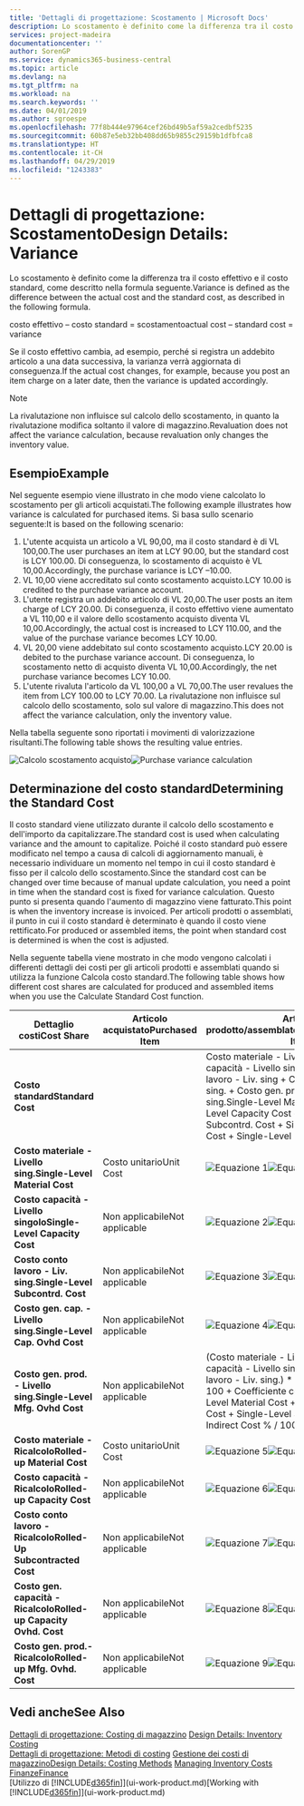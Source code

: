 ```yaml
---
title: 'Dettagli di progettazione: Scostamento | Microsoft Docs'
description: Lo scostamento è definito come la differenza tra il costo effettivo e il costo standard, come descritto nella formula seguente.
services: project-madeira
documentationcenter: ''
author: SorenGP
ms.service: dynamics365-business-central
ms.topic: article
ms.devlang: na
ms.tgt_pltfrm: na
ms.workload: na
ms.search.keywords: ''
ms.date: 04/01/2019
ms.author: sgroespe
ms.openlocfilehash: 77f8b444e97964cef26bd49b5af59a2cedbf5235
ms.sourcegitcommit: 60b87e5eb32bb408dd65b9855c29159b1dfbfca8
ms.translationtype: HT
ms.contentlocale: it-CH
ms.lasthandoff: 04/29/2019
ms.locfileid: "1243383"
---
```

# <a name="design-details-variance"></a><span data-ttu-id="5371b-103">Dettagli di progettazione: Scostamento</span><span class="sxs-lookup"><span data-stu-id="5371b-103">Design Details: Variance</span></span>
<span data-ttu-id="5371b-104">Lo scostamento è definito come la differenza tra il costo effettivo e il costo standard, come descritto nella formula seguente.</span><span class="sxs-lookup"><span data-stu-id="5371b-104">Variance is defined as the difference between the actual cost and the standard cost, as described in the following formula.</span></span>  

 <span data-ttu-id="5371b-105">costo effettivo – costo standard = scostamento</span><span class="sxs-lookup"><span data-stu-id="5371b-105">actual cost – standard cost = variance</span></span>  

 <span data-ttu-id="5371b-106">Se il costo effettivo cambia, ad esempio, perché si registra un addebito articolo a una data successiva, la varianza verrà aggiornata di conseguenza.</span><span class="sxs-lookup"><span data-stu-id="5371b-106">If the actual cost changes, for example, because you post an item charge on a later date, then the variance is updated accordingly.</span></span>  

> [!NOTE]  
>  <span data-ttu-id="5371b-107">La rivalutazione non influisce sul calcolo dello scostamento, in quanto la rivalutazione modifica soltanto il valore di magazzino.</span><span class="sxs-lookup"><span data-stu-id="5371b-107">Revaluation does not affect the variance calculation, because revaluation only changes the inventory value.</span></span>  

## <a name="example"></a><span data-ttu-id="5371b-108">Esempio</span><span class="sxs-lookup"><span data-stu-id="5371b-108">Example</span></span>  
 <span data-ttu-id="5371b-109">Nel seguente esempio viene illustrato in che modo viene calcolato lo scostamento per gli articoli acquistati.</span><span class="sxs-lookup"><span data-stu-id="5371b-109">The following example illustrates how variance is calculated for purchased items.</span></span> <span data-ttu-id="5371b-110">Si basa sullo scenario seguente:</span><span class="sxs-lookup"><span data-stu-id="5371b-110">It is based on the following scenario:</span></span>  

1.  <span data-ttu-id="5371b-111">L'utente acquista un articolo a VL 90,00, ma il costo standard è di VL 100,00.</span><span class="sxs-lookup"><span data-stu-id="5371b-111">The user purchases an item at LCY 90.00, but the standard cost is LCY 100.00.</span></span> <span data-ttu-id="5371b-112">Di conseguenza, lo scostamento di acquisto è VL 10,00.</span><span class="sxs-lookup"><span data-stu-id="5371b-112">Accordingly, the purchase variance is LCY –10.00.</span></span>  
2.  <span data-ttu-id="5371b-113">VL 10,00 viene accreditato sul conto scostamento acquisto.</span><span class="sxs-lookup"><span data-stu-id="5371b-113">LCY 10.00 is credited to the purchase variance account.</span></span>  
3.  <span data-ttu-id="5371b-114">L'utente registra un addebito articolo di VL 20,00.</span><span class="sxs-lookup"><span data-stu-id="5371b-114">The user posts an item charge of LCY 20.00.</span></span> <span data-ttu-id="5371b-115">Di conseguenza, il costo effettivo viene aumentato a VL 110,00 e il valore dello scostamento acquisto diventa VL 10,00.</span><span class="sxs-lookup"><span data-stu-id="5371b-115">Accordingly, the actual cost is increased to LCY 110.00, and the value of the purchase variance becomes LCY 10.00.</span></span>  
4.  <span data-ttu-id="5371b-116">VL 20,00 viene addebitato sul conto scostamento acquisto.</span><span class="sxs-lookup"><span data-stu-id="5371b-116">LCY 20.00 is debited to the purchase variance account.</span></span> <span data-ttu-id="5371b-117">Di conseguenza, lo scostamento netto di acquisto diventa VL 10,00.</span><span class="sxs-lookup"><span data-stu-id="5371b-117">Accordingly, the net purchase variance becomes LCY 10.00.</span></span>  
5.  <span data-ttu-id="5371b-118">L'utente rivaluta l'articolo da VL 100,00 a VL 70,00.</span><span class="sxs-lookup"><span data-stu-id="5371b-118">The user revalues the item from LCY 100.00 to LCY 70.00.</span></span> <span data-ttu-id="5371b-119">La rivalutazione non influisce sul calcolo dello scostamento, solo sul valore di magazzino.</span><span class="sxs-lookup"><span data-stu-id="5371b-119">This does not affect the variance calculation, only the inventory value.</span></span>  

 <span data-ttu-id="5371b-120">Nella tabella seguente sono riportati i movimenti di valorizzazione risultanti.</span><span class="sxs-lookup"><span data-stu-id="5371b-120">The following table shows the resulting value entries.</span></span>  

 <span data-ttu-id="5371b-121">![Calcolo scostamento acquisto](media/design_details_inventory_costing_11_purchase_variance.png "Calcolo scostamento acquisto")</span><span class="sxs-lookup"><span data-stu-id="5371b-121">![Purchase variance calculation](media/design_details_inventory_costing_11_purchase_variance.png "Purchase variance calculation")</span></span>  

## <a name="determining-the-standard-cost"></a><span data-ttu-id="5371b-122">Determinazione del costo standard</span><span class="sxs-lookup"><span data-stu-id="5371b-122">Determining the Standard Cost</span></span>  
 <span data-ttu-id="5371b-123">Il costo standard viene utilizzato durante il calcolo dello scostamento e dell'importo da capitalizzare.</span><span class="sxs-lookup"><span data-stu-id="5371b-123">The standard cost is used when calculating variance and the amount to capitalize.</span></span> <span data-ttu-id="5371b-124">Poiché il costo standard può essere modificato nel tempo a causa di calcoli di aggiornamento manuali, è necessario individuare un momento nel tempo in cui il costo standard è fisso per il calcolo dello scostamento.</span><span class="sxs-lookup"><span data-stu-id="5371b-124">Since the standard cost can be changed over time because of manual update calculation, you need a point in time when the standard cost is fixed for variance calculation.</span></span> <span data-ttu-id="5371b-125">Questo punto si presenta quando l'aumento di magazzino viene fatturato.</span><span class="sxs-lookup"><span data-stu-id="5371b-125">This point is when the inventory increase is invoiced.</span></span> <span data-ttu-id="5371b-126">Per articoli prodotti o assemblati, il punto in cui il costo standard è determinato è quando il costo viene rettificato.</span><span class="sxs-lookup"><span data-stu-id="5371b-126">For produced or assembled items, the point when standard cost is determined is when the cost is adjusted.</span></span>  

 <span data-ttu-id="5371b-127">Nella seguente tabella viene mostrato in che modo vengono calcolati i differenti dettagli dei costi per gli articoli prodotti e assemblati quando si utilizza la funzione Calcola costo standard.</span><span class="sxs-lookup"><span data-stu-id="5371b-127">The following table shows how different cost shares are calculated for produced and assembled items when you use the Calculate Standard Cost function.</span></span>  

|<span data-ttu-id="5371b-128">Dettaglio costi</span><span class="sxs-lookup"><span data-stu-id="5371b-128">Cost Share</span></span>|<span data-ttu-id="5371b-129">Articolo acquistato</span><span class="sxs-lookup"><span data-stu-id="5371b-129">Purchased Item</span></span>|<span data-ttu-id="5371b-130">Articolo prodotto/assemblato</span><span class="sxs-lookup"><span data-stu-id="5371b-130">Produced/Assembled Item</span></span>|  
|----------------|--------------------|------------------------------|  
|<span data-ttu-id="5371b-131">**Costo standard**</span><span class="sxs-lookup"><span data-stu-id="5371b-131">**Standard Cost**</span></span>||<span data-ttu-id="5371b-132">Costo materiale - Livello sing. + Costo capacità - Livello singolo + Costo conto lavoro - Liv. sing + Costo gen. cap. - Livello sing. + Costo gen. prod. - Livello sing.</span><span class="sxs-lookup"><span data-stu-id="5371b-132">Single-Level Material Cost + Single-Level Capacity Cost + Single-Level Subcontrd. Cost + Single-Level Cap. Ovhd. Cost + Single-Level Mfg. Ovhd. Cost</span></span>|  
|<span data-ttu-id="5371b-133">**Costo materiale - Livello sing.**</span><span class="sxs-lookup"><span data-stu-id="5371b-133">**Single-Level Material Cost**</span></span>|<span data-ttu-id="5371b-134">Costo unitario</span><span class="sxs-lookup"><span data-stu-id="5371b-134">Unit Cost</span></span>|<span data-ttu-id="5371b-135">![Equazione 1](media/design_details_inventory_costing_11_equation_1.png "Equazione 1")</span><span class="sxs-lookup"><span data-stu-id="5371b-135">![Equation 1](media/design_details_inventory_costing_11_equation_1.png "Equation 1")</span></span>|  
|<span data-ttu-id="5371b-136">**Costo capacità - Livello singolo**</span><span class="sxs-lookup"><span data-stu-id="5371b-136">**Single-Level Capacity Cost**</span></span>|<span data-ttu-id="5371b-137">Non applicabile</span><span class="sxs-lookup"><span data-stu-id="5371b-137">Not applicable</span></span>|<span data-ttu-id="5371b-138">![Equazione 2](media/design_details_inventory_costing_11_equation_2.png "Equazione 2")</span><span class="sxs-lookup"><span data-stu-id="5371b-138">![Equation 2](media/design_details_inventory_costing_11_equation_2.png "Equation 2")</span></span>|  
|<span data-ttu-id="5371b-139">**Costo conto lavoro - Liv. sing.**</span><span class="sxs-lookup"><span data-stu-id="5371b-139">**Single-Level Subcontrd. Cost**</span></span>|<span data-ttu-id="5371b-140">Non applicabile</span><span class="sxs-lookup"><span data-stu-id="5371b-140">Not applicable</span></span>|<span data-ttu-id="5371b-141">![Equazione 3](media/design_details_inventory_costing_11_equation_3.png "Equazione 3")</span><span class="sxs-lookup"><span data-stu-id="5371b-141">![Equation 3](media/design_details_inventory_costing_11_equation_3.png "Equation 3")</span></span>|  
|<span data-ttu-id="5371b-142">**Costo gen. cap. - Livello sing.**</span><span class="sxs-lookup"><span data-stu-id="5371b-142">**Single-Level Cap. Ovhd Cost**</span></span>|<span data-ttu-id="5371b-143">Non applicabile</span><span class="sxs-lookup"><span data-stu-id="5371b-143">Not applicable</span></span>|<span data-ttu-id="5371b-144">![Equazione 4](media/design_details_inventory_costing_11_equation_4.png "Equazione 4")</span><span class="sxs-lookup"><span data-stu-id="5371b-144">![Equation 4](media/design_details_inventory_costing_11_equation_4.png "Equation 4")</span></span>|  
|<span data-ttu-id="5371b-145">**Costo gen. prod. - Livello sing.**</span><span class="sxs-lookup"><span data-stu-id="5371b-145">**Single-Level Mfg. Ovhd Cost**</span></span>|<span data-ttu-id="5371b-146">Non applicabile</span><span class="sxs-lookup"><span data-stu-id="5371b-146">Not applicable</span></span>|<span data-ttu-id="5371b-147">(Costo materiale - Livello sing. + Costo capacità - Livello singolo + Costo conto lavoro - Liv. sing.) \* Costo indiretto % / 100 + Coefficiente costi generali</span><span class="sxs-lookup"><span data-stu-id="5371b-147">(Single-Level Material Cost + Single-Level Capacity Cost + Single-Level Subcontrd. Cost) \* Indirect Cost % / 100 + Overhead Rate</span></span>|  
|<span data-ttu-id="5371b-148">**Costo materiale - Ricalcolo**</span><span class="sxs-lookup"><span data-stu-id="5371b-148">**Rolled-up Material Cost**</span></span>|<span data-ttu-id="5371b-149">Costo unitario</span><span class="sxs-lookup"><span data-stu-id="5371b-149">Unit Cost</span></span>|<span data-ttu-id="5371b-150">![Equazione 5](media/design_details_inventory_costing_11_equation_5.png "Equazione 5")</span><span class="sxs-lookup"><span data-stu-id="5371b-150">![Equation 5](media/design_details_inventory_costing_11_equation_5.png "Equation 5")</span></span>|  
|<span data-ttu-id="5371b-151">**Costo capacità - Ricalcolo**</span><span class="sxs-lookup"><span data-stu-id="5371b-151">**Rolled-up Capacity Cost**</span></span>|<span data-ttu-id="5371b-152">Non applicabile</span><span class="sxs-lookup"><span data-stu-id="5371b-152">Not applicable</span></span>|<span data-ttu-id="5371b-153">![Equazione 6](media/design_details_inventory_costing_11_equation_6.png "Equazione 6")</span><span class="sxs-lookup"><span data-stu-id="5371b-153">![Equation 6](media/design_details_inventory_costing_11_equation_6.png "Equation 6")</span></span>|  
|<span data-ttu-id="5371b-154">**Costo conto lavoro - Ricalcolo**</span><span class="sxs-lookup"><span data-stu-id="5371b-154">**Rolled-Up Subcontracted Cost**</span></span>|<span data-ttu-id="5371b-155">Non applicabile</span><span class="sxs-lookup"><span data-stu-id="5371b-155">Not applicable</span></span>|<span data-ttu-id="5371b-156">![Equazione 7](media/design_details_inventory_costing_11_equation_7.png "Equazione 7")</span><span class="sxs-lookup"><span data-stu-id="5371b-156">![Equation 7](media/design_details_inventory_costing_11_equation_7.png "Equation 7")</span></span>|  
|<span data-ttu-id="5371b-157">**Costo gen. capacità - Ricalcolo**</span><span class="sxs-lookup"><span data-stu-id="5371b-157">**Rolled-up Capacity Ovhd. Cost**</span></span>|<span data-ttu-id="5371b-158">Non applicabile</span><span class="sxs-lookup"><span data-stu-id="5371b-158">Not applicable</span></span>|<span data-ttu-id="5371b-159">![Equazione 8](media/design_details_inventory_costing_11_equation_8.png "Equazione 8")</span><span class="sxs-lookup"><span data-stu-id="5371b-159">![Equation 8](media/design_details_inventory_costing_11_equation_8.png "Equation 8")</span></span>|  
|<span data-ttu-id="5371b-160">**Costo gen. prod.- Ricalcolo**</span><span class="sxs-lookup"><span data-stu-id="5371b-160">**Rolled-up Mfg. Ovhd. Cost**</span></span>|<span data-ttu-id="5371b-161">Non applicabile</span><span class="sxs-lookup"><span data-stu-id="5371b-161">Not applicable</span></span>|<span data-ttu-id="5371b-162">![Equazione 9](media/design_details_inventory_costing_11_equation_9.png "Equazione 9")</span><span class="sxs-lookup"><span data-stu-id="5371b-162">![Equation 9](media/design_details_inventory_costing_11_equation_9.png "Equation 9")</span></span>|  

## <a name="see-also"></a><span data-ttu-id="5371b-163">Vedi anche</span><span class="sxs-lookup"><span data-stu-id="5371b-163">See Also</span></span>  
 <span data-ttu-id="5371b-164">[Dettagli di progettazione: Costing di magazzino](design-details-inventory-costing.md) </span><span class="sxs-lookup"><span data-stu-id="5371b-164">[Design Details: Inventory Costing](design-details-inventory-costing.md) </span></span>  
 <span data-ttu-id="5371b-165">[Dettagli di progettazione: Metodi di costing](design-details-costing-methods.md) [Gestione dei costi di magazzino](finance-manage-inventory-costs.md)</span><span class="sxs-lookup"><span data-stu-id="5371b-165">[Design Details: Costing Methods](design-details-costing-methods.md) [Managing Inventory Costs](finance-manage-inventory-costs.md)</span></span>  
 [<span data-ttu-id="5371b-166">Finanze</span><span class="sxs-lookup"><span data-stu-id="5371b-166">Finance</span></span>](finance.md)  
 <span data-ttu-id="5371b-167">[Utilizzo di [!INCLUDE[d365fin](includes/d365fin_md.md)]](ui-work-product.md)</span><span class="sxs-lookup"><span data-stu-id="5371b-167">[Working with [!INCLUDE[d365fin](includes/d365fin_md.md)]](ui-work-product.md)</span></span>
